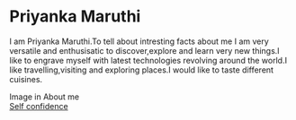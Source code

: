 # Priyanka Maruthi

I am Priyanka Maruthi.To tell about intresting facts about me I am very versatile and enthusisatic to discover,explore and learn very new things.I like to engrave myself with latest technologies revolving around the world.I like travelling,visiting and exploring places.I would like to taste different cuisines.

Image in About me<br>
[Self confidence](https://github.com/Maruthi158/assignment2-Maruthi/blob/main/photo.jpg)